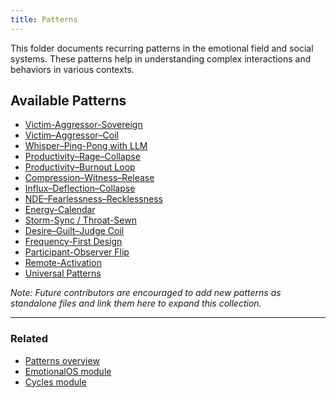 ```yaml
---
title: Patterns
---
```


This folder documents recurring patterns in the emotional field and social systems. These patterns help in understanding complex interactions and behaviors in various contexts.

## Available Patterns

- [Victim-Aggressor-Sovereign](victim-aggressor-sovereign.md)
- [Victim–Aggressor–Coil](victim-aggressor-coil.md)
- [Whisper–Ping-Pong with LLM](whisper-pingpong.md)
- [Productivity–Rage–Collapse](productivity-rage-collapse.md)
- [Productivity–Burnout Loop](productivity-burnout.md)
- [Compression–Witness–Release](compression-witness-release.md)
- [Influx–Deflection–Collapse](influx-deflection-collapse.md)
- [NDE–Fearlessness–Recklessness](nde-fearlessness-recklessness.md)
- [Energy-Calendar](energy-calendar.md)
- [Storm-Sync / Throat-Sewn](storm-sync-throat-sewn.md)
- [Desire–Guilt–Judge Coil](desire-guilt-judge.md)
- [Frequency-First Design](frequency-first.md)
- [Participant-Observer Flip](participant-observer.md)
- [Remote-Activation](remote-activation.md)
- [Universal Patterns](universal-patterns.md)

_Note: Future contributors are encouraged to add new patterns as standalone files and link them here to expand this collection._

---

### Related

- [Patterns overview](./README.md)
- [EmotionalOS module](../modules/emotional.md)
- [Cycles module](../modules/cycles.md)
